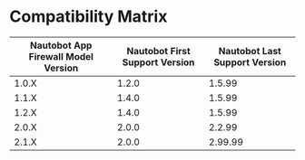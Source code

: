 # Compatibility Matrix

| Nautobot App Firewall Model Version | Nautobot First Support Version | Nautobot Last Support Version |
| ------------- | -------------------- | ------------- |
| 1.0.X         | 1.2.0                | 1.5.99        |
| 1.1.X         | 1.4.0                | 1.5.99        |
| 1.2.X         | 1.4.0                | 1.5.99        |
| 2.0.X         | 2.0.0                | 2.2.99        |
| 2.1.X         | 2.0.0                | 2.99.99       |
